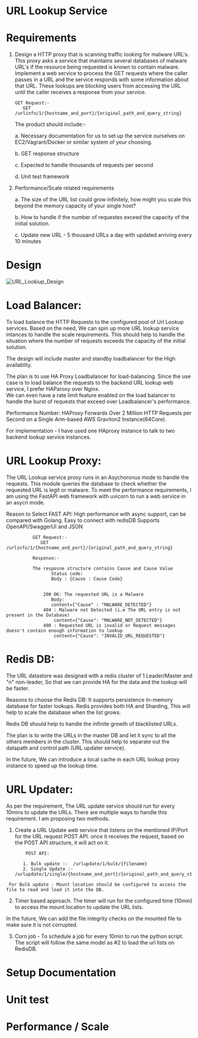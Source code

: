 # URL Lookup Service   

# Requirements 

1. Design a HTTP proxy that is scanning traffic looking for malware URL's.  This proxy asks a service that maintains several databases of malware URL's if the resource being requested is known to contain malware. Implement a web service to process the GET requests where the caller passes in a URL and the service responds with some information about that URL. These lookups are blocking users from accessing the URL until the caller receives a response from your service.

       GET Request:-
          GET /urlinfo/1/{hostname_and_port}/{original_path_and_query_string}

   The product should include:-

    a.  Necessary documentation for us to set up the service ourselves on EC2/Vagrant/Docker or similar system of your choosing.
  
    b.  GET response structure
  
    c.  Expected to handle thousands of requests per second
  
    d.  Unit test framework

2. Performance/Scale related requirements 

    a. The size of the URL list could grow infinitely, how might you scale this beyond the memory capacity of your single host?
   
    b. How to handle if the number of requestes exceed the capacity of the initial solution. 
   
    c. Update new URL - 5 thousand URLs a day with updated arriving every 10 minutes 



# Design

 ![URL_Lookiup_Design](https://user-images.githubusercontent.com/94652016/142744898-401bb599-aacd-42f8-bcb0-fc4550114f7e.png)


# Load Balancer:
   
   To load balance the HTTP Requests to the configured pool of Url Lookup services. Based on the need, We can spin up more URL lookup service intances to handle the scale requirements. This should help to handle the situation where the number of requests exceeds the capacity of the initial solution.    
   
   The design will include master and standby loadbalancer for the High availablity.
   
   The plan is to use HA Proxy Loadbalancer for load-balancing. Since the use case is to load balance the requests to the backend URL lookup web service, I prefer HAParoxy over Nginx.    
    We can even have a rate limit feature enabled on the load balancer to handle the burst of requests that exceed over Loadbalancer's performance. 
   
   Performance Number:
       HAProxy Forwards Over 2 Million HTTP Requests per Second on a Single Arm-based AWS Graviton2 Instance(64Core). 
       
   For implementation - I have used one HAproxy instance to talk to two backend lookup service instances.
       
# URL Lookup Proxy:

   The URL Lookup service proxy runs in an Asychoronus mode to handle the requests. This module queries the database to check whether the requested URL is legit or malware.
   To meet the performance requirements, I am using the FastAPI web framework with uvicorn to run a web service in an asycn mode. 
   
   Reason to Select FAST API:
       High performance with async support, can be compared with Golang.
       Easy to connect with redisDB
       Supports OpenAPI/SwaggerUI and JSON
   
              GET Request:-
                 GET /urlinfo/1/{hostname_and_port}/{original_path_and_query_string}
              
              Response:-
              
              The resposne structure contains Cause and Cause Value
                     Status code: 
                     Body : {Cause : Cause Code}
              
              
                  200 OK: The requested URL is a Malware
                     Body:
                     content={"Cause" : "MALWARE_DETECTED"}
                  404 : Malware not Detected (i.e The URL entry is not present in the Database)
                      content={"Cause": "MALWARE_NOT_DETECTED"}
                  400 : Requested URL is invalid or Request messages doesn't contain enough information to lookup
                      content={"Cause": "INVALID_URL_REQUESTED"}

# Redis DB:

   The URL datastore was designed with a redis cluster of 1 Leader/Master and "n" non-leader, So that we can provide HA for the data and the lookup will be faster. 
   
   Reasons to choose the Redis DB:
        It supports persistence
        In-memory database for faster lookups. 
        Redis provides both HA and Sharding, This will help to scale the database when the list grows.
        
   Redis DB should help to handle the infinite growth of blacklisted URLs.
   
   The plan is to write the URLs in the master DB and let it sync to all the others members in the cluster. This should help to separate out the datapath and control path (URL updater service).
   
   In the future, We can introduce a local cache in each URL lookup proxy instance to speed up the lookup time. 
   
# URL Updater:
   
   As per the requirement, The URL update service should run for every 10mins to update the URLs. There are multiple ways to handle this requirement. I am proposing two methods. 
   
   1. Create a URL Update web service that listens on the mentioned IP/Port for the URL request POST API. once it receives the request, based on the POST API structure, it will act on it. 

              POST API:
              
             1. Bulk update :-  /urlupdate/1/bulk/{filename}
             2. Single Update :- /urlupdate/1/single/{hostname_and_port}/{original_path_and_query_string}

     For Bulk update - Mount location should be configured to access the file to read and load it into the DB. 
  
   2. Timer based approach. The timer will run for the configured time (10min) to access the mount location to update the URL lists. 

   In the future, We can add the file integrity checks on the mounted file to make sure it is not corrupted.

   3. Corn job -  To schedule a job for every 10min to run the python script. The script will follow the same model as #2 to load the url lists on RedisDB. 


# Setup Documentation 

# Unit test

# Performance / Scale
